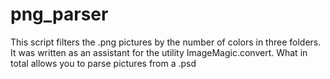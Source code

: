 # png_parser
This script filters the .png pictures by the number of colors in three folders. It was written as an assistant for the utility ImageMagic.convert. What in total allows you to parse pictures from a .psd
